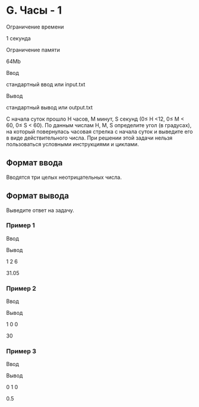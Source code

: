 G. Часы - 1
===========

Ограничение времени

1 секунда

Ограничение памяти

64Mb

Ввод

стандартный ввод или input.txt

Вывод

стандартный вывод или output.txt

С начала суток прошло H часов, M минут, S секунд (0≤ H <12, 0≤ M < 60, 0≤ S < 60). По данным числам H, M, S определите угол (в градусах), на который повернулаcь часовая стрелка с начала суток и выведите его в виде действительного числа. При решении этой задачи нельзя пользоваться условными инструкциями и циклами.

Формат ввода
------------

Вводятся три целых неотрицательных числа.

Формат вывода
-------------

Выведите ответ на задачу.

### Пример 1

Ввод

Вывод

1
2
6

31.05

### Пример 2

Ввод

Вывод

1
0
0

30

### Пример 3

Ввод

Вывод

0
1
0

0.5